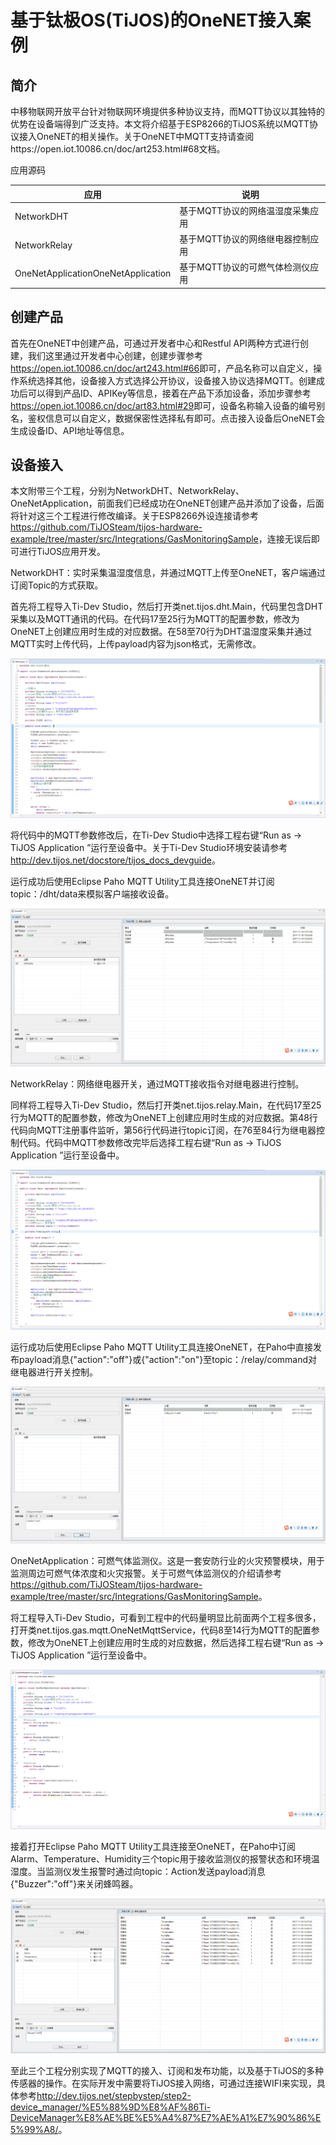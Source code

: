 # 基于钛极OS(TiJOS)的OneNET接入案例

## 简介

中移物联网开放平台针对物联网环境提供多种协议支持，而MQTT协议以其独特的优势在设备端得到广泛支持。本文将介绍基于ESP8266的TiJOS系统以MQTT协议接入OneNET的相关操作。关于OneNET中MQTT支持请查阅https://open.iot.10086.cn/doc/art253.html#68文档。

应用源码

| 应用                                 | 说明                 |
| ---------------------------------- | ------------------ |
| NetworkDHT                         | 基于MQTT协议的网络温湿度采集应用 |
| NetworkRelay                       | 基于MQTT协议的网络继电器控制应用 |
| OneNetApplicationOneNetApplication | 基于MQTT协议的可燃气体检测仪应用 |



## 创建产品

首先在OneNET中创建产品，可通过开发者中心和Restful API两种方式进行创建，我们这里通过开发者中心创建，创建步骤参考<https://open.iot.10086.cn/doc/art243.html#66>即可，产品名称可以自定义，操作系统选择其他，设备接入方式选择公开协议，设备接入协议选择MQTT。创建成功后可以得到产品ID、APIKey等信息，接着在产品下添加设备，添加步骤参考<https://open.iot.10086.cn/doc/art83.html#29>即可，设备名称输入设备的编号别名，鉴权信息可以自定义，数据保密性选择私有即可。点击接入设备后OneNET会生成设备ID、API地址等信息。



## 设备接入

本文附带三个工程，分别为NetworkDHT、NetworkRelay、OneNetApplication，前面我们已经成功在OneNET创建产品并添加了设备，后面将针对这三个工程进行修改编译。关于ESP8266外设连接请参考<https://github.com/TiJOSteam/tijos-hardware-example/tree/master/src/Integrations/GasMonitoringSample>，连接无误后即可进行TiJOS应用开发。

NetworkDHT：实时采集温湿度信息，并通过MQTT上传至OneNET，客户端通过订阅Topic的方式获取。

首先将工程导入Ti-Dev Studio，然后打开类net.tijos.dht.Main，代码里包含DHT采集以及MQTT通讯的代码。在代码17至25行为MQTT的配置参数，修改为OneNET上创建应用时生成的对应数据。在58至70行为DHT温湿度采集并通过MQTT实时上传代码，上传payload内容为json格式，无需修改。

![20171129190958](./img/20171129190958.png)

将代码中的MQTT参数修改后，在Ti-Dev Studio中选择工程右键“Run as -> TiJOS Application ”运行至设备中。关于Ti-Dev Studio环境安装请参考<http://dev.tijos.net/docstore/tijos_docs_devguide>。

运行成功后使用Eclipse Paho MQTT Utility工具连接OneNET并订阅topic：/dht/data来模拟客户端接收设备。

![20171130103230](./img/20171130103230.png)



NetworkRelay：网络继电器开关，通过MQTT接收指令对继电器进行控制。

同样将工程导入Ti-Dev Studio，然后打开类net.tijos.relay.Main，在代码17至25行为MQTT的配置参数，修改为OneNET上创建应用时生成的对应数据。第48行代码向MQTT注册事件监听，第56行代码进行topic订阅，在76至84行为继电器控制代码。代码中MQTT参数修改完毕后选择工程右键“Run as -> TiJOS Application ”运行至设备中。

![20171130105311](./img/20171130105311.png)

运行成功后使用Eclipse Paho MQTT Utility工具连接OneNET，在Paho中直接发布payload消息{"action":"off"}或{"action":"on"}至topic：/relay/command对继电器进行开关控制。

![20171130114302](./img/20171130114302.png)



OneNetApplication：可燃气体监测仪。这是一套安防行业的火灾预警模块，用于监测周边可燃气体浓度和火灾报警。关于可燃气体监测仪的介绍请参考<https://github.com/TiJOSteam/tijos-hardware-example/tree/master/src/Integrations/GasMonitoringSample>。

将工程导入Ti-Dev Studio，可看到工程中的代码量明显比前面两个工程多很多，打开类net.tijos.gas.mqtt.OneNetMqttService，代码8至14行为MQTT的配置参数，修改为OneNET上创建应用时生成的对应数据，然后选择工程右键“Run as -> TiJOS Application ”运行至设备中。

![20171130134158](./img/20171130134158.png)

接着打开Eclipse Paho MQTT Utility工具连接至OneNET，在Paho中订阅Alarm、Temperature、Humidity三个topic用于接收监测仪的报警状态和环境温湿度。当监测仪发生报警时通过向topic：Action发送payload消息{"Buzzer":"off"}来关闭蜂鸣器。

![20171130153508](./img/20171130153508.png)



至此三个工程分别实现了MQTT的接入、订阅和发布功能，以及基于TiJOS的多种传感器的操作。在实际开发中需要将TiJOS接入网络，可通过连接WIFI来实现，具体参考<http://dev.tijos.net/stepbystep/step2-device_manager/%E5%88%9D%E8%AF%86Ti-DeviceManager%E8%AE%BE%E5%A4%87%E7%AE%A1%E7%90%86%E5%99%A8/>。